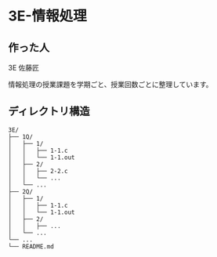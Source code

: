 # 3E-情報処理

## 作った人

3E 佐藤匠

情報処理の授業課題を学期ごと、授業回数ごとに整理しています。



## ディレクトリ構造

```
3E/
├── 1Q/
│   ├── 1/
│   │   ├── 1-1.c
│   │   └── 1-1.out
│   ├── 2/
│   │   ├── 2-2.c
│   │   └── ...
│   └── ...
├── 2Q/
│   ├── 1/
│   │   ├── 1-1.c
│   │   └── 1-1.out
│   ├── 2/
│   │   ├── ...
│   └── ...
└── ...
└── README.md
```
